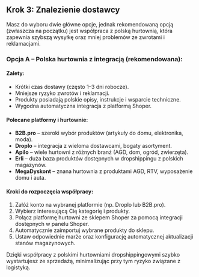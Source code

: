 ## Krok 3: Znalezienie dostawcy

Masz do wyboru dwie główne opcje, jednak rekomendowaną opcją (zwłaszcza na początku) jest współpraca z polską hurtownią, która zapewnia szybszą wysyłkę oraz mniej problemów ze zwrotami i reklamacjami.

### Opcja A – Polska hurtownia z integracją (rekomendowana):

#### Zalety:
- Krótki czas dostawy (często 1–3 dni robocze).
- Mniejsze ryzyko zwrotów i reklamacji.
- Produkty posiadają polskie opisy, instrukcje i wsparcie techniczne.
- Wygodna automatyczna integracja z platformą Shoper.

#### Polecane platformy i hurtownie:
- **B2B.pro** – szeroki wybór produktów (artykuły do domu, elektronika, moda).
- **Droplo** – integracja z wieloma dostawcami, bogaty asortyment.
- **Apilo** – wiele hurtowni z różnych branż (AGD, dom, ogród, zwierzęta).
- **Erli** – duża baza produktów dostępnych w dropshippingu z polskich magazynów.
- **MegaDyskont** – znana hurtownia z produktami AGD, RTV, wyposażenie domu i auta.

#### Kroki do rozpoczęcia współpracy:
1. Załóż konto na wybranej platformie (np. Droplo lub B2B.pro).
2. Wybierz interesującą Cię kategorię i produkty.
3. Połącz platformę hurtowni ze sklepem Shoper za pomocą integracji dostępnych w panelu Shoper.
4. Automatycznie zaimportuj wybrane produkty do sklepu.
5. Ustaw odpowiednie marże oraz konfigurację automatycznej aktualizacji stanów magazynowych.

Dzięki współpracy z polskimi hurtowniami dropshippingowymi szybko wystartujesz ze sprzedażą, minimalizując przy tym ryzyko związane z logistyką.